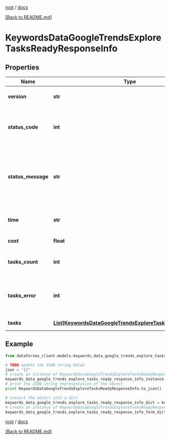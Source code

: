 [root](./../ "root") / [docs](./ "docs")

[[Back to README.md]](./../README.md "[Back to README.md]")

# KeywordsDataGoogleTrendsExploreTasksReadyResponseInfo

## Properties

Name | Type | Description | Notes
------------ | ------------- | ------------- | -------------
**version** | **str** | the current version of the API | [optional]
**status_code** | **int** | general status code you can find the full list of the response codes here | [optional]
**status_message** | **str** | general informational message you can find the full list of general informational messages here | [optional]
**time** | **str** | total execution time, seconds | [optional]
**cost** | **float** | total tasks cost, USD | [optional]
**tasks_count** | **int** | the number of tasks in the tasks array | [optional]
**tasks_error** | **int** | the number of tasks in the tasks array returned with an error | [optional]
**tasks** | [**List[KeywordsDataGoogleTrendsExploreTasksReadyTaskInfo]**](KeywordsDataGoogleTrendsExploreTasksReadyTaskInfo.md) | array of tasks | [optional]

## Example

```python
from dataforseo_client.models.keywords_data_google_trends_explore_tasks_ready_response_info import KeywordsDataGoogleTrendsExploreTasksReadyResponseInfo

# TODO update the JSON string below
json = "{}"
# create an instance of KeywordsDataGoogleTrendsExploreTasksReadyResponseInfo from a JSON string
keywords_data_google_trends_explore_tasks_ready_response_info_instance = KeywordsDataGoogleTrendsExploreTasksReadyResponseInfo.from_json(json)
# print the JSON string representation of the object
print KeywordsDataGoogleTrendsExploreTasksReadyResponseInfo.to_json()

# convert the object into a dict
keywords_data_google_trends_explore_tasks_ready_response_info_dict = keywords_data_google_trends_explore_tasks_ready_response_info_instance.to_dict()
# create an instance of KeywordsDataGoogleTrendsExploreTasksReadyResponseInfo from a dict
keywords_data_google_trends_explore_tasks_ready_response_info_form_dict = keywords_data_google_trends_explore_tasks_ready_response_info.from_dict(keywords_data_google_trends_explore_tasks_ready_response_info_dict)
```

  

[root](./../ "root") / [docs](./ "docs")

[[Back to README.md]](./../README.md "[Back to README.md]")